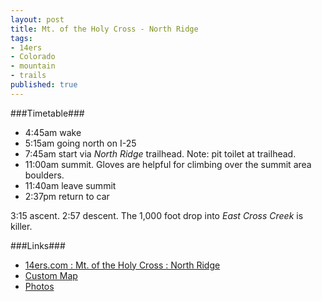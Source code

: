```yaml
---
layout: post
title: Mt. of the Holy Cross - North Ridge
tags:
- 14ers
- Colorado
- mountain
- trails
published: true
---
```

###Timetable###
- 4:45am wake
- 5:15am going north on I-25
- 7:45am start via _North Ridge_ trailhead. Note: pit toilet at trailhead.
- 11:00am summit. Gloves are helpful for climbing over the summit area boulders.
- 11:40am leave summit
- 2:37pm return to car

3:15 ascent. 2:57 descent.
The 1,000 foot drop into _East Cross Creek_ is killer.

###Links###
- [14ers.com : Mt. of the Holy Cross : North Ridge](http://www.14ers.com/routemain.php?route=holy1&peak=Mt.+of+the+Holy+Cross)
- [Custom Map](http://maps.google.com/maps/ms?ie=UTF&msa=0&msid=201743294288417288391.0004e4a05555414add58b)
- [Photos](https://www.dropbox.com/sc/i2c2x42f5wmkmzc/EjaV4hl9rS)
